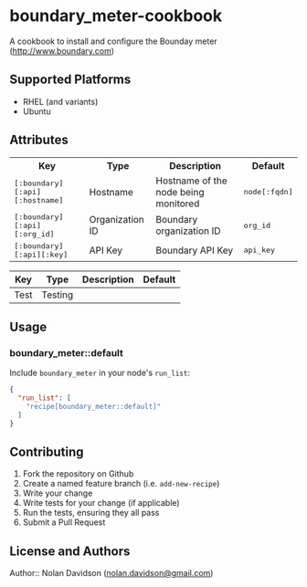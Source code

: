 # boundary_meter-cookbook

A cookbook to install and configure the Bounday meter (http://www.boundary.com)

## Supported Platforms

- RHEL (and variants)
- Ubuntu

## Attributes

<table>
  <tr>
    <th>Key</th>
    <th>Type</th>
    <th>Description</th>
    <th>Default</th>
  </tr>
  <tr>
    <td><tt>[:boundary][:api][:hostname]</tt></td>
    <td>Hostname</td>
    <td>Hostname of the node being monitored</td>
    <td><tt>node[:fqdn]</tt></td>
  </tr>
  <tr>
    <td><tt>[:boundary][:api][:org_id]</tt></td>
    <td>Organization ID</td>
    <td>Boundary organization ID</td>
    <td><tt>org_id</tt></td>
  </tr>
  <tr>
    <td><tt>[:boundary][:api][:key]</tt></td>
    <td>API Key</td>
    <td>Boundary API Key</td>
    <td><tt>api_key</tt></td>
  </tr>
</table>

| Key | Type | Description | Default |
|-----|------|-------------|---------|
|Test | Testing |

## Usage

### boundary_meter::default

Include `boundary_meter` in your node's `run_list`:

```json
{
  "run_list": [
    "recipe[boundary_meter::default]"
  ]
}
```

## Contributing

1. Fork the repository on Github
2. Create a named feature branch (i.e. `add-new-recipe`)
3. Write your change
4. Write tests for your change (if applicable)
5. Run the tests, ensuring they all pass
6. Submit a Pull Request

## License and Authors

Author:: Nolan Davidson (<nolan.davidson@gmail.com>)
